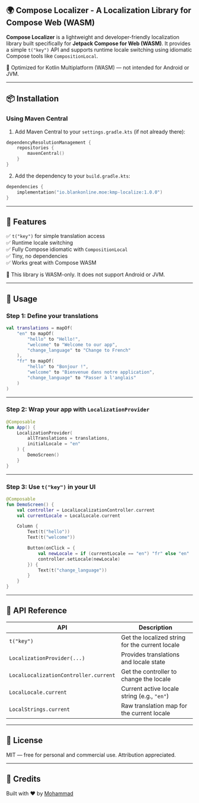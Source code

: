 ## 🌍 Compose Localizer - A Localization Library for Compose Web (WASM)

**Compose Localizer** is a lightweight and developer-friendly localization library built specifically for **Jetpack Compose for Web (WASM)**. It provides a simple `t("key")` API and supports runtime locale switching using idiomatic Compose tools like `CompositionLocal`.

🚀 Optimized for Kotlin Multiplatform (WASM) — not intended for Android or JVM.

---

## 📦 Installation

### Using Maven Central

1. Add Maven Central to your `settings.gradle.kts` (if not already there):

```kotlin
dependencyResolutionManagement {
    repositories {
        mavenCentral()
    }
}
```

2. Add the dependency to your `build.gradle.kts`:

```kotlin
dependencies {
    implementation("io.blankonline.moe:kmp-localize:1.0.0")
}
```

---

## 🚀 Features

✅ `t("key")` for simple translation access  
✅ Runtime locale switching  
✅ Fully Compose idiomatic with `CompositionLocal`  
✅ Tiny, no dependencies  
✅ Works great with Compose WASM

📌 This library is WASM-only. It does not support Android or JVM.

---

## 🔧 Usage

### Step 1: Define your translations

```kotlin
val translations = mapOf(
    "en" to mapOf(
        "hello" to "Hello!",
        "welcome" to "Welcome to our app",
        "change_language" to "Change to French"
    ),
    "fr" to mapOf(
        "hello" to "Bonjour !",
        "welcome" to "Bienvenue dans notre application",
        "change_language" to "Passer à l'anglais"
    )
)
```

---

### Step 2: Wrap your app with `LocalizationProvider`

```kotlin
@Composable
fun App() {
    LocalizationProvider(
        allTranslations = translations,
        initialLocale = "en"
    ) {
        DemoScreen()
    }
}
```

---

### Step 3: Use `t("key")` in your UI

```kotlin
@Composable
fun DemoScreen() {
    val controller = LocalLocalizationController.current
    val currentLocale = LocalLocale.current

    Column {
        Text(t("hello"))
        Text(t("welcome"))

        Button(onClick = {
            val newLocale = if (currentLocale == "en") "fr" else "en"
            controller.setLocale(newLocale)
        }) {
            Text(t("change_language"))
        }
    }
}
```

---

## 🧩 API Reference

| API | Description |
|-----|-------------|
| `t("key")` | Get the localized string for the current locale |
| `LocalizationProvider(...)` | Provides translations and locale state |
| `LocalLocalizationController.current` | Get the controller to change the locale |
| `LocalLocale.current` | Current active locale string (e.g., `"en"`) |
| `LocalStrings.current` | Raw translation map for the current locale |

---

## 📜 License

MIT — free for personal and commercial use. Attribution appreciated.

---

## 🙌 Credits

Built with ❤️ by [Mohammad](https://github.com/MohammadNasrallahBlank)
